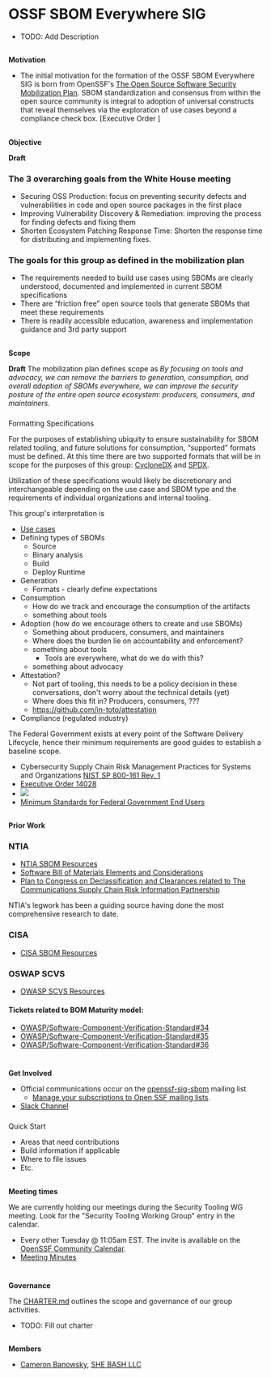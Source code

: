 # **OSSF SBOM Everywhere SIG**

- TODO: Add Description

##
**Motivation**

- The initial motivation for the formation of the OSSF SBOM Everywhere SIG is born from OpenSSF's [The Open Source Software Security Mobilization Plan](reference/mobilization_plan.pdf).  SBOM standardization and consensus from within the open source community is integral to adoption of universal constructs that reveal themselves via the exploration of use cases beyond a compliance check box.  [Executive Order ]

##
**Objective**

**Draft**
### The 3 overarching goals from the White House meeting
- Securing OSS Production: focus on preventing security defects and
  vulnerabilities in code and open source packages in the first place
- Improving Vulnerability Discovery & Remediation: improving the process
  for finding defects and fixing them
- Shorten Ecosystem Patching Response Time: Shorten the response time for
  distributing and implementing fixes.

### The goals for this group as defined in the mobilization plan
- The requirements needed to build use cases using SBOMs are clearly
  understood, documented and implemented in current SBOM specifications
- There are “friction free” open source tools that generate SBOMs that meet
  these requirements
- There is readily accessible education, awareness and implementation
  guidance and 3rd party support




##
**Scope**

**Draft**
The mobilization plan defines scope as
_By focusing on tools and advocacy, we can remove the barriers to
generation, consumption, and overall adoption of SBOMs everywhere, we can
improve the security posture of the entire open source ecosystem:
producers, consumers, and maintainers._



###
Formatting Specifications

For the purposes of establishing ubiquity to ensure sustainability for SBOM related tooling, and future solutions for consumption, “supported” formats must be defined. At this time there are two supported formats that will be in scope for the purposes of this group: [CycloneDX](https://cyclonedx.org) and [SPDX](https://spdx.dev).

Utilization of these specifications would likely be discretionary and interchangeable depending on the use case and SBOM type and the requirements of individual organizations and internal tooling.



This group's interpretation is
- [Use cases](https://docs.google.com/document/d/15X0TspuxUg19YScqNK1tl5kYpJV2xOrcuSx6CwanYZ0/edit#)
- Defining types of SBOMs
  - Source
  - Binary analysis
  - Build
  - Deploy Runtime
- Generation
  - Formats - clearly define expectations
- Consumption
  - How do we track and encourage the consumption of the artifacts
  - something about tools
- Adoption (how do we encourage others to create and use SBOMs)
  - Something about producers, consumers, and maintainers
  - Where does the burden lie on accountability and enforcement?
  - something about tools
    - Tools are everywhere, what do we do with this?
  - something about advocacy
- Attestation?
  - Not part of tooling, this needs to be a policy decision in these
    conversations, don't worry about the technical details (yet)
  - Where does this fit in? Producers, consumers, ???
  - https://github.com/in-toto/attestation
- Compliance (regulated industry)

The Federal Government exists at every point of the Software Delivery Lifecycle, hence their minimum requirements are good guides to establish a baseline scope.
  - Cybersecurity Supply Chain Risk Management Practices for Systems and Organizations [NIST SP 800-161 Rev. 1](https://csrc.nist.gov/publications/detail/sp/800-161/rev-1/final)
  - [Executive Order 14028](https://www.nist.gov/itl/executive-order-14028-improving-nations-cybersecurity/software-security-supply-chains)
  - ![](https://www.nist.gov/sites/default/files/styles/2800_x_2800_limit/public/images/2021/07/09/software-verification-timeline.png)
  - [Minimum Standards for Federal Government End Users](https://www.nist.gov/itl/executive-order-improving-nations-cybersecurity/recommended-minimum-standard-vendor-or-developer)


##
**Prior Work**
### NTIA
- [NTIA SBOM Resources](https://ntia.gov/SBOM)
- [Software Bill of Materials Elements and Considerations](https://www.regulations.gov/docket/NTIA-2021-0001/document)
- [Plan to Congress on Declassification and Clearances related to The Communications Supply Chain Risk Information Partnership](https://ntia.gov/files/ntia/publications/ntia_plan_on_declassification_and_clearances_re_c-scrip.pdf)

NTIA's legwork has been a guiding source having done the most comprehensive research to date.

### CISA
 - [CISA SBOM Resources](https://www.cisa.gov/sbom)

### OSWAP SCVS
 - [OWASP SCVS Resources](https://owasp.org/scvs)

  #### Tickets related to BOM Maturity model:
  - [OWASP/Software-Component-Verification-Standard#34](https://github.com/OWASP/Software-Component-Verification-Standard/issues/34)
  - [OWASP/Software-Component-Verification-Standard#35](https://github.com/OWASP/Software-Component-Verification-Standard/issues/35)
  - [OWASP/Software-Component-Verification-Standard#36](https://github.com/OWASP/Software-Component-Verification-Standard/issues/36)
    

#
**Get Involved**

*   Official communications occur on the [openssf-sig-sbom](https://lists.openssf.org/g/openssf-sig-sbom) mailing list
    * [Manage your subscriptions to Open SSF mailing lists](https://lists.openssf.org/g/main/subgroups).
*   [Slack Channel](https://openssf.slack.com/archives/C03GKSYFRC0)

###
Quick Start

*   Areas that need contributions
*   Build information if applicable
*   Where to file issues
*   Etc.

##
**Meeting times**

We are currently holding our meetings during the Security Tooling WG
meeting. Look for the "Security Tooling Working Group" entry in the
calendar.

*   Every other Tuesday @ 11:05am EST.  The invite is available on the [OpenSSF Community Calendar](https://calendar.google.com/calendar/u/0/r?cid=czYzdm9lZmhwNWk5cGZsdGI1cTY3bmdwZXNAZ3JvdXAuY2FsZW5kYXIuZ29vZ2xlLmNvbQ).
*   [Meeting Minutes](https://docs.google.com/document/d/1LS5PxWP4-dycCLCaZjf_DZtG-XJy2PUoq5jJQvDMQa8/edit#)

#
**Governance**

The [CHARTER.md](CHARTER.md) outlines the scope and governance of our group activities.

- TODO: Fill out charter

##
**Members**

* [Cameron Banowsky](https://github.com/anoncam), [SHE BASH LLC](https://github.com/shebashio)
